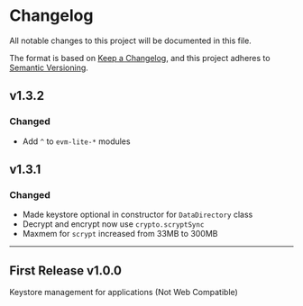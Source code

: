 # Changelog

All notable changes to this project will be documented in this file.

The format is based on [Keep a Changelog](https://keepachangelog.com/en/1.0.0/),
and this project adheres to [Semantic Versioning](https://semver.org/spec/v2.0.0.html).

## v1.3.2

### Changed

-   Add `^` to `evm-lite-*` modules

## v1.3.1

### Changed

-   Made keystore optional in constructor for `DataDirectory` class
-   Decrypt and encrypt now use `crypto.scryptSync`
-   Maxmem for `scrypt` increased from 33MB to 300MB

---

## First Release v1.0.0

Keystore management for applications (Not Web Compatible)
